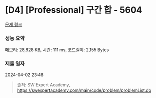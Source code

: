# [D4] [Professional] 구간 합 - 5604 

[문제 링크](https://swexpertacademy.com/main/code/problem/problemDetail.do?contestProbId=AWXGGNB6cnEDFAUo) 

### 성능 요약

메모리: 28,828 KB, 시간: 111 ms, 코드길이: 2,155 Bytes

### 제출 일자

2024-04-02 23:48



> 출처: SW Expert Academy, https://swexpertacademy.com/main/code/problem/problemList.do